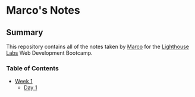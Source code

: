 # Marco's Notes
## Summary 

This repository contains all of the notes taken by [Marco](https://github.com/MacroBiz) for the [Lighthouse Labs](https://www.lighthouselabs.ca) Web Development Bootcamp.

### Table of Contents
* [Week 1](/Week_1)
  * [Day 1](/Week_1/Day_1)
 